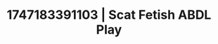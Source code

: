 ---
categories:
- Skin worship
- Emotion-driven NSFW
- Slow strip tease
- Interactive NSFW
- Cheerleader roleplay
image: /assets/images/1747183391103.jpg
layout: post
seo:
  description: Featured content with artistic ABDL Play, Scat Fetish. HD images available.
  keywords: ABDL Play, Scat Fetish
  og_image: /assets/images/1747183391103.jpg
  schema_type: VisualArtwork
tags:
- ABDL Play
- '#1747183391103'
- Scat Fetish
title: 1747183391103 | Scat Fetish ABDL Play
---